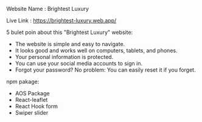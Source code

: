 Website Name : Brightest Luxury

Live Link : https://brightest-luxury.web.app/

5 bulet poin about this "Brightest Luxury" website:
- The website is simple and easy to navigate.
- It looks good and works well on computers, tablets, and phones.
- Your personal information is protected.
- You can use your social media accounts to sign in.
- Forgot your password? No problem: You can easily reset it if you forget.

npm pakage:

- AOS Package
- React-leaflet
- React Hook form
- Swiper slider
